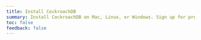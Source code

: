 ```yaml
---
title: Install CockroachDB
summary: Install CockroachDB on Mac, Linux, or Windows. Sign up for product release notes.
toc: false
feedback: false
---
```


<script>
$(document).ready(function(){
    let prefix = "";
    if (location.pathname.endsWith("/")) {
        prefix = "../"
    }
    // Detect OS and redirect to corresponding install page by default.
    if (navigator.userAgent.indexOf("Linux") !== -1) {
        location = prefix.concat('install-cockroachdb-linux.html');
    } else if (navigator.userAgent.indexOf("Win") !== -1) {
        location = prefix.concat('install-cockroachdb-windows.html');
    } else {
        location = prefix.concat('install-cockroachdb-mac.html');
    }
});
</script>
